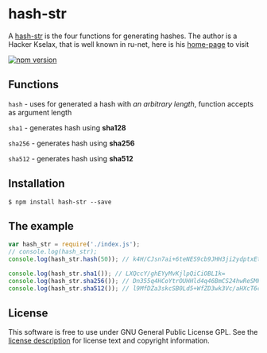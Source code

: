 hash-str
===============

A [hash-str][] is the four functions for generating hashes.
The author is a Hacker Kselax, that is well known in ru-net, here is his [home-page][] to visit

[![npm version][npm-badge]][npm]

[hash-str]: https://www.npmjs.com/package/hash-str
[home-page]: http://kselax.ru/en
[npm]: https://www.npmjs.org/package/hash-str
[npm-badge]: https://img.shields.io/npm/v/hash-str.svg?style=flat-square

## Functions
`hash` - uses for generated a hash with *an arbitrary length*, function accepts as argument length

`sha1` - generates hash using **sha128**

`sha256` - generates hash using **sha256**

`sha512` - generates hash using **sha512**

## Installation
```shell
$ npm install hash-str --save
```

## The example
```javascript
var hash_str = require('./index.js');
// console.log(hash_str);
console.log(hash_str.hash(50)); // k4H/CJsn7ai+6teNES9cb9JHH3ji2ydptxEtkHo1WuBPP4Wmuq

console.log(hash_str.sha1()); // LXQccY/ghEYyMvKjlpQiCiOBL1k=
console.log(hash_str.sha256()); // Dn355q4HCoYtrOUHHld4q46BmCS24hwReSMFjz8W2R0=
console.log(hash_str.sha512()); // l9MfDZa3skcSB0Ld5+WfZD3wk3Vc/aHXcT6cx+LsMzKwpgTpksA7jvmyJg8yl0JHJujjlQ4LBpPQiD22cLmcIA==
```
## License
This software is free to use under GNU General Public License GPL. See the [license description][] for license text and copyright information.


[license description]: https://www.gnu.org/licenses/gpl-3.0-standalone.html
